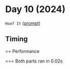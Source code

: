 # Day 10 (2024)

`Hoof It` ([prompt](https://adventofcode.com/2024/day/10))

## Timing

== Performance

=== Both parts ran in 0.02s
